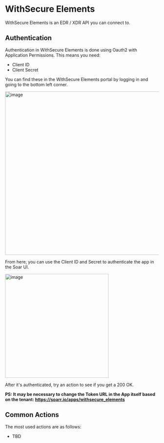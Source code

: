 # WithSecure Elements
WithSecure Elements is an EDR / XDR API you can connect to.

## Authentication
Authentication in WithSecure Elements is done using Oauth2 with Application Permissions. This means you need:

- Client ID
- Client Secret

You can find these in the WithSecure Elements portal by logging in and going to the bottom left corner. 

<img width="533" alt="image" src="https://github.com/Shashankgupta200/Soar/tree/main/openapi-apps/assets/5719530/b48515af-307b-463b-abca-c63088cc4f7a">

From here, you can use the Client ID and Secret to authenticate the app in the Soar UI. 

<img width="339" alt="image" src="https://github.com/Shashankgupta200/Soar/tree/main/openapi-apps/assets/5719530/98479d28-d325-4dc3-b85b-7c21fc42435e">

After it's authenticated, try an action to see if you get a 200 OK. 

**PS: It may be necessary to change the Token URL in the App itself based on the tenant: https://soarr.io/apps/withsecure_elements**


## Common Actions
The most used actions are as follows:
- TBD








